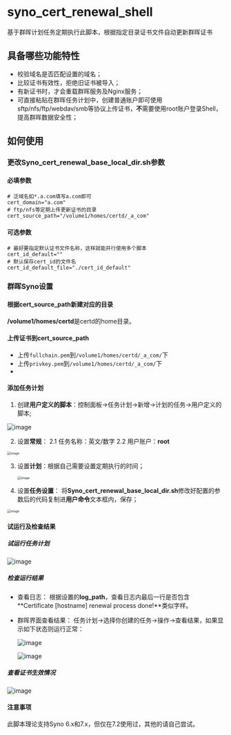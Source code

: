 # syno_cert_renewal_shell
基于群晖计划任务定期执行此脚本，根据指定目录证书文件自动更新群晖证书

## 具备哪些功能特性

- 校验域名是否匹配设置的域名；
- 比较证书有效性，拒绝旧证书被导入；
- 有新证书时，才会重载群晖服务及Nginx服务；
- 可直接粘贴在群晖任务计划中，创建普通账户即可使用sftp/nfs/ftp/webdav/smb等协议上传证书，**不**需要使用root账户登录Shell，提高群晖数据安全性；

## 如何使用

### 更改Syno_cert_renewal_base_local_dir.sh参数
#### 必填参数
```
# 泛域名如*.a.com填写a.com即可
cert_domain="a.com"
# ftp/nfs等定期上传更新证书的目录
cert_source_path="/volume1/homes/certd/_a_com"
```
#### 可选参数
```
# 最好要指定默认证书文件名称，这样就能并行使用多个脚本
cert_id_default=""
# 默认保存cert_id的文件名
cert_id_default_file="./cert_id_default"
```
### 群晖Syno设置
#### 根据cert_source_path新建对应的目录
**/volume1/homes/certd**是certd的home目录。

#### 上传证书到cert_source_path
- 上传```fullchain.pem```到```/volume1/homes/certd/_a_com/```下
- 上传```privkey.pem```到```/volume1/homes/certd/_a_com/```下
- 
#### 添加任务计划
1.  创建**用户定义的脚本**：控制面板->任务计划->新增->计划的任务->用户定义的脚本;

   ![image](./img/add_task.png)

2.  设置**常规**：
   2.1 任务名称：英文/数字
   2.2 用户账户：**root**

   <img src="./img/add_task_1.png" alt="image" style="zoom:50%;" />

3. 设置**计划**：根据自己需要设置定期执行的时间；

   <img src="./img/add_task_2.png" alt="image" style="zoom:50%;" />

4.  设置**任务设置**：
   将**Syno_cert_renewal_base_local_dir.sh**修改好配置的参数后的代码复制进**用户命令**文本框内，保存；

   <img src="./img/add_task_3.png" alt="image" style="zoom:50%;" />

#### 试运行及检查结果
##### 试运行任务计划
![image](./img/try_run_script.png)

##### 检查运行结果
- 查看日志：
根据设置的**log_path**，查看日志内最后一行是否包含**Certificate [hostname] renewal process done!**类似字样。

- 群晖界面查看结果：
  任务计划->选择你创建的任务->操作->查看结果，如果显示如下状态则运行正常：

  ![image](README.assets/check_shell_result_1-17202556769103.png)

  ![image](./img/check_shell_result_2.png)

##### 查看证书生效情况
![image](./img/cert_renewal_done_menu.png)


#### 注意事项
此脚本理论支持Syno 6.x和7.x，但仅在7.2使用过，其他的请自己尝试。

